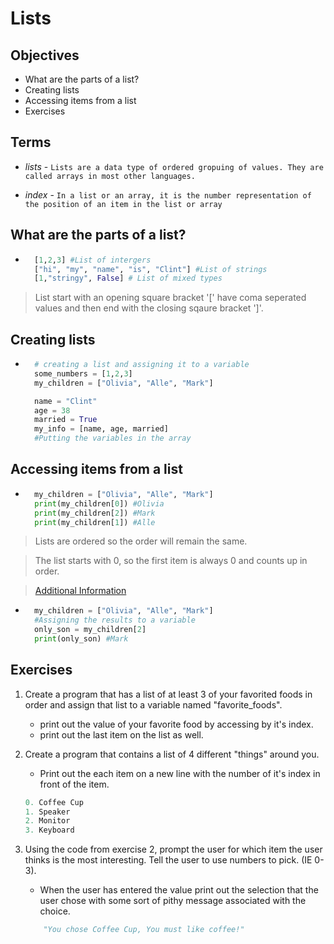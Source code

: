 # Lists

## Objectives
- What are the parts of a list?
- Creating lists
- Accessing items from a list
- Exercises

## Terms 
- *lists* - `Lists are a data type of ordered gropuing of values. They are called arrays in most other languages.`

- *index* - `In a list or an array, it is the number representation of the position of an item in the list or array`

## What are the parts of a list?

- ```python
    [1,2,3] #List of intergers
    ["hi", "my", "name", "is", "Clint"] #List of strings
    [1,"stringy", False] # List of mixed types
> List start with an opening square bracket '[' have coma seperated values and then end with the closing sqaure bracket ']'.

## Creating lists
- ```python
    # creating a list and assigning it to a variable
    some_numbers = [1,2,3]
    my_children = ["Olivia", "Alle", "Mark"]

    name = "Clint"
    age = 38
    married = True
    my_info = [name, age, married] 
    #Putting the variables in the array
## Accessing items from a list

- ```python
    my_children = ["Olivia", "Alle", "Mark"]
    print(my_children[0]) #Olivia
    print(my_children[2]) #Mark
    print(my_children[1]) #Alle
>Lists are ordered so the order will remain the same.

>The list starts with 0, so the first item is always 0 and counts up in order.

> [Additional Information](https://learn.digitalcrafts.com/immersive/lessons/solving-problems-using-code/sequences/#how-do-i-access-items-in-a-sequence)

- ```python
    my_children = ["Olivia", "Alle", "Mark"]
    #Assigning the results to a variable
    only_son = my_children[2]
    print(only_son) #Mark
## Exercises
1. Create a program that has a list of at least 3 of your favorited foods in order and assign that list to a variable named "favorite_foods".
    - print out the value of your favorite food by accessing by it's index.
    - print out the last item on the list as well.

2. Create a program that contains a list of 4 different "things" around you.
    - Print out the each item on a new line with the number of it's index in front of the item.

    ```python
    0. Coffee Cup
    1. Speaker
    2. Monitor
    3. Keyboard
    ```

3. Using the code from exercise 2, prompt the user for which item the user thinks is the most interesting. Tell the user to use numbers to pick. (IE 0-3). 
    - When the user has entered the value print out the selection that the user chose with some sort of pithy message associated with the choice.

    ```python
        "You chose Coffee Cup, You must like coffee!"